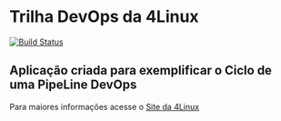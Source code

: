 # Trilha DevOps da 4Linux

<!-- Altere a Flag abaixo com sua URL do Travis -->
[![Build Status](https://travis-ci.org/augustodexter/DevOpsLab-HelloWorld.svg?branch=master)](https://travis-ci.org/augustodexter/DevOpsLab-HelloWorld)

## Aplicação criada para exemplificar o Ciclo de uma PipeLine DevOps


Para maiores informações acesse o [Site da 4Linux](https://www.4linux.com.br/cursos/devops)
